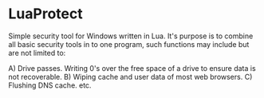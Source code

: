 LuaProtect
==========

Simple security tool for Windows written in Lua. It's purpose is to combine all basic security tools in to one program, 
such functions may include but are not limited to:

A) Drive passes. Writing 0's over the free space of a drive to ensure data is not recoverable.
B) Wiping cache and user data of most web browsers.
C) Flushing DNS cache.
  etc.
